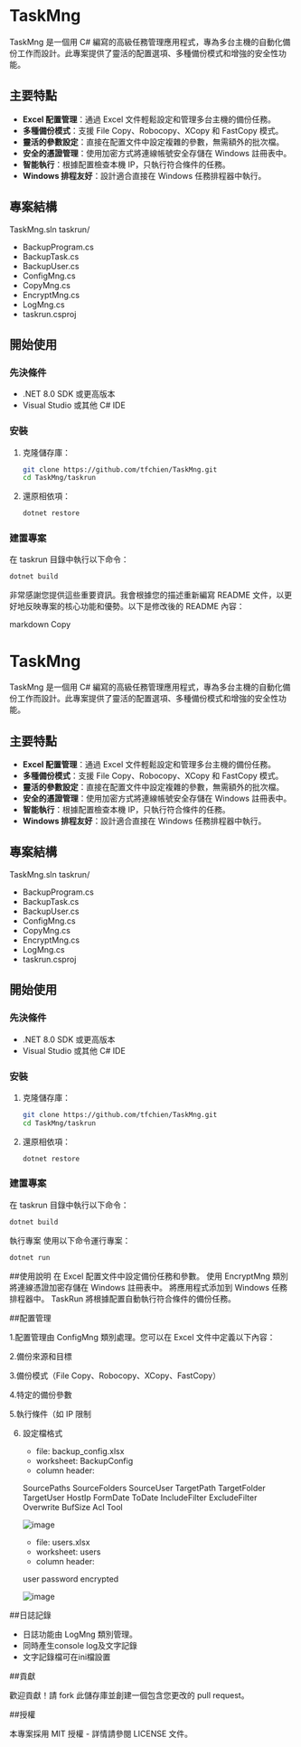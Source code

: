 # TaskMng

TaskMng 是一個用 C# 編寫的高級任務管理應用程式，專為多台主機的自動化備份工作而設計。此專案提供了靈活的配置選項、多種備份模式和增強的安全性功能。

## 主要特點

- **Excel 配置管理**：通過 Excel 文件輕鬆設定和管理多台主機的備份任務。
- **多種備份模式**：支援 File Copy、Robocopy、XCopy 和 FastCopy 模式。
- **靈活的參數設定**：直接在配置文件中設定複雜的參數，無需額外的批次檔。
- **安全的憑證管理**：使用加密方式將連線帳號安全存儲在 Windows 註冊表中。
- **智能執行**：根據配置檢查本機 IP，只執行符合條件的任務。
- **Windows 排程友好**：設計適合直接在 Windows 任務排程器中執行。

## 專案結構

TaskMng.sln 
taskrun/ 
- BackupProgram.cs 
- BackupTask.cs 
- BackupUser.cs 
- ConfigMng.cs 
- CopyMng.cs 
- EncryptMng.cs 
- LogMng.cs 
- taskrun.csproj

## 開始使用

### 先決條件

- .NET 8.0 SDK 或更高版本
- Visual Studio 或其他 C# IDE

### 安裝

1. 克隆儲存庫：
    ```sh
    git clone https://github.com/tfchien/TaskMng.git
    cd TaskMng/taskrun
    ```

2. 還原相依項：
    ```sh
    dotnet restore
    ```

### 建置專案

在 taskrun 目錄中執行以下命令：
```sh
dotnet build
```


非常感謝您提供這些重要資訊。我會根據您的描述重新編寫 README 文件，以更好地反映專案的核心功能和優勢。以下是修改後的 README 內容：

markdown
Copy
# TaskMng

TaskMng 是一個用 C# 編寫的高級任務管理應用程式，專為多台主機的自動化備份工作而設計。此專案提供了靈活的配置選項、多種備份模式和增強的安全性功能。

## 主要特點

- **Excel 配置管理**：通過 Excel 文件輕鬆設定和管理多台主機的備份任務。
- **多種備份模式**：支援 File Copy、Robocopy、XCopy 和 FastCopy 模式。
- **靈活的參數設定**：直接在配置文件中設定複雜的參數，無需額外的批次檔。
- **安全的憑證管理**：使用加密方式將連線帳號安全存儲在 Windows 註冊表中。
- **智能執行**：根據配置檢查本機 IP，只執行符合條件的任務。
- **Windows 排程友好**：設計適合直接在 Windows 任務排程器中執行。

## 專案結構

TaskMng.sln 
taskrun/ 
- BackupProgram.cs 
- BackupTask.cs 
- BackupUser.cs 
- ConfigMng.cs 
- CopyMng.cs 
- EncryptMng.cs 
- LogMng.cs 
- taskrun.csproj

## 開始使用

### 先決條件

- .NET 8.0 SDK 或更高版本
- Visual Studio 或其他 C# IDE

### 安裝

1. 克隆儲存庫：
    ```sh
    git clone https://github.com/tfchien/TaskMng.git
    cd TaskMng/taskrun
    ```

2. 還原相依項：
    ```sh
    dotnet restore
    ```

### 建置專案

在 taskrun 目錄中執行以下命令：
```sh
dotnet build
```

執行專案
使用以下命令運行專案：

```sh
dotnet run
```

##使用說明
在 Excel 配置文件中設定備份任務和參數。
使用 EncryptMng 類別將連線憑證加密存儲在 Windows 註冊表中。
將應用程式添加到 Windows 任務排程器中。
TaskRun 將根據配置自動執行符合條件的備份任務。

##配置管理

 1.配置管理由 ConfigMng 類別處理。您可以在 Excel 文件中定義以下內容：
 
 2.備份來源和目標
 
 3.備份模式（File Copy、Robocopy、XCopy、FastCopy）
 
 4.特定的備份參數
 
 5.執行條件（如 IP 限制 

 6. 設定檔格式
    - file: backup_config.xlsx
    - worksheet: BackupConfig
    - column header:
      
    SourcePaths	SourceFolders	SourceUser	TargetPath	TargetFolder	TargetUser	HostIp	FormDate	ToDate	IncludeFilter	ExcludeFilter	Overwrite	BufSize	Acl	Tool

     ![image](https://github.com/user-attachments/assets/09b1f741-9a38-44b6-8f20-ce88974a5b73)

    - file: users.xlsx
    - worksheet: users
    - column header:
      
    user	password	encrypted
    
    ![image](https://github.com/user-attachments/assets/9f6334b0-4d0a-47e0-95cd-b2f94a46ceb1)



##日誌記錄
 - 日誌功能由 LogMng 類別管理。
 - 同時產生console log及文字記錄
 - 文字記錄檔可在ini檔設置


##貢獻

  歡迎貢獻！請 fork 此儲存庫並創建一個包含您更改的 pull request。

##授權

  本專案採用 MIT 授權 - 詳情請參閱 LICENSE 文件。
